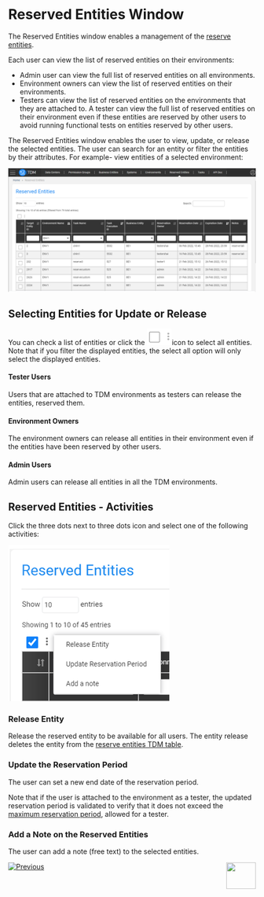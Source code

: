 # Reserved Entities Window

The Reserved Entities window enables a management of the [reserve entities]().

Each user can view the list of reserved entities on their environments:

- Admin user can view the full list of reserved entities on all environments.
- Environment owners can view the list of reserved entities on their environments.
- Testers can view the list of reserved entities on the environments that they are attached to. A tester can view the full list of reserved entities on their environment even if these entities are reserved by other users to avoid running functional tests on entities reserved by other users.

The Reserved Entities window enables the user to view, update, or release the selected entities. The user can search for an entity or filter the entities by their attributes. For example- view entities of a selected environment:

![reserved entities window](images/reserve_entities_filter.png)



## Selecting Entities for Update or Release

You can check a list of entities or click the ![select all](images/reserved_entities_select_all_icon.png)icon to select all entities. Note that if you filter the displayed entities, the select all option will only select the displayed entities.

#### Tester Users

Users that are attached to TDM environments as testers can release the entities, reserved them.

#### Environment Owners

The environment owners can release all entities in their environment even if the entities have been reserved by other users.

#### Admin Users

Admin users can release all entities in all the TDM environments.

## Reserved Entities - Activities

Click the three dots next to three dots icon and select one of the following activities:

![select all](images/reserved_entities_activities_popup.png)



### Release Entity

Release the reserved entity to be available for all users. The entity release deletes the entity from the [reserve entities TDM table](/articles/TDM/tdm_architecture/08_entity_reservation.md#reserved-entitys-attributes).

### Update the Reservation Period

The user can set a new end date of the reservation period.

Note that if the user is attached to the environment as a tester, the updated reservation period is validated to verify that it does not exceed the [maximum reservation period](/articles/TDM/tdm_architecture/08_entity_reservation.md#who-can-reserve-entities), allowed for a tester.

### Add a Note on the Reserved Entities

The user can add a note (free text) to the selected entities.



 [![Previous](/articles/images/Previous.png)](12_environment_globals_tab.md)[<img align="right" width="60" height="54" src="/articles/images/Next.png">](14_task_overview.md)

